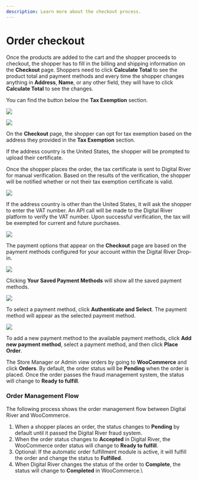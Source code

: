```yaml
---
description: Learn more about the checkout process.
---
```


# Order checkout

Once the products are added to the cart and the shopper proceeds to checkout, the shopper has to fill in the billing and shipping information on the **Checkout** page. Shoppers need to click **Calculate Total** to see the product total and payment methods and every time the shopper changes anything in **Address**, **Name**, or any other field, they will have to click **Calculate Total** to see the changes.

You can find the button below the **Tax Exemption** section.

![](<../.gitbook/assets/Checkout-page (6).png>)

![](<../.gitbook/assets/Calculate-Total-button (1).png>)

On the **Checkout** page, the shopper can opt for tax exemption based on the address they provided in the **Tax Exemption** section.

If the address country is the United States, the shopper will be prompted to upload their certificate.

Once the shopper places the order, the tax certificate is sent to Digital River for manual verification. Based on the results of the verification, the shopper will be notified whether or not their tax exemption certificate is valid.&#x20;

![](<../.gitbook/assets/Tax-Exemption (1).png>)

If the address country is other than the United States, it will ask the shopper to enter the VAT number. An API call will be made to the Digital River platform to verify the VAT number. Upon successful verification, the tax will be exempted for current and future purchases.

![](<../.gitbook/assets/Tax-Exemptions-for-Other-Countries (2).png>)

The payment options that appear on the **Checkout** page are based on the payment methods configured for your account within the Digital River Drop-in.&#x20;

![](<../.gitbook/assets/Payment-Options (2).png>)

Clicking **Your Saved Payment Methods** will show all the saved payment methods.&#x20;

![](<../.gitbook/assets/Saved-Payment-Methods (1).png>)

To select a payment method, click **Authenticate and Select**. The payment method will appear as the selected payment method.

![](<../.gitbook/assets/Selected-Payment-Method (4).png>)

To add a new payment method to the available payment methods, click **Add new payment method**, select a payment method, and then click **Place Order**.&#x20;

The Store Manager or Admin view orders by going to **WooCommerce** and click **Orders**. By default, the order status will be **Pending** when the order is placed. Once the order passes the fraud management system, the status will change to **Ready to fulfill**.

### Order Management Flow

The following process shows the order management flow between Digital River and WooCommerce.

1. When a shopper places an order, the status changes to **Pending** by default until it passed the Digital River fraud system.
2. When the order status changes to **Accepted** in Digital River, the WooCommerce order status will change to **Ready to fulfill**.
3. Optional: If the automatic order fulfillment module is active, it will fulfill the order and change the status to **Fulfilled**.
4. When Digital River changes the status of the order to **Complete**, the status will change to **Completed** in WooCommerce.\


